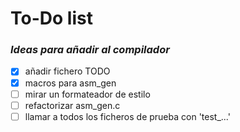 # To-Do list

### *Ideas para añadir al compilador*

- [X] añadir fichero TODO
- [X] macros para asm_gen
- [ ] mirar un formateador de estilo
- [ ] refactorizar asm_gen.c
- [ ] llamar a todos los ficheros de prueba con 'test_...'
